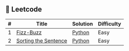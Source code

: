 ## 🎲 Leetcode

| # | Title | Solution | Difficulty |
|---| ----- | -------- | ---------- |
| 1 | [Fizz-Buzz](https://leetcode.com/problems/fizz-buzz/) | [Python](./Fizz_Buzz.py) | Easy |
| 2 | [Sorting the Sentence](https://leetcode.com/problems/sorting-the-sentence/) | [Python](./Sorting_the_Sentence.py) | Easy |
